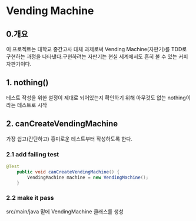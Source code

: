 # Vending Machine

## 0.개요

이 프로젝트는 대학교 중간고사 대체 과제로써 Vending Machine(자판기)를 TDD로 구현하는 과정을 나타낸다.구현하려는 자판기는 현실 세계에서도 흔히 볼 수 있는 커피 자판기이다.



## 1. nothing()

테스트 작성을 위한 설정이 제대로 되어있는지 확인하기 위해 아무것도 없는 nothing이라는 테스트로 시작



## 2. canCreateVendingMachine

가장 쉽고(간단하고) 흥미로운 테스트부터 작성하도록 한다.

### 2.1 add failing test

```java
@Test
    public void canCreateVendingMachine() {
        VendingMachine machine = new VendingMachine();
    }
```

### 2.2 make it pass

src/main/java 밑에 VendingMachine 클래스를 생성

